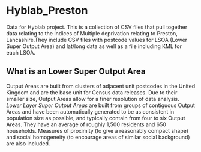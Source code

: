 # Hyblab_Preston
Data for Hyblab project.
This is a collection of CSV files that pull together data relating to the Indices of Multiple deprivation relating to Preston, Lancashire.They include CSV files with postcode values for LSOA (Lower Super Output Area) and lat/long data as well as a file including KML for each LSOA.

## What is an Lower Super Output Area
Output Areas are built from clusters of adjacent unit postcodes in the United Kingdom and are the base unit for Census data releases. Due to their smaller size, Output Areas allow for a finer resolution of data analysis. *Lower Layer Super Output Areas* are built from groups of contiguous Output Areas and have been automatically generated to be as consistent in population size as possible, and typically contain from four to six Output Areas. They have an average of roughly 1,500 residents and 650 households. Measures of proximity (to give a reasonably compact shape) and social homogeneity (to encourage areas of similar social background) are also included.

